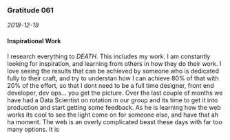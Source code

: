 ### Gratitude 061

_2018-12-19_

#### Inspirational Work

I research everything to _DEATH_.  This includes my work.  I am constantly looking for inspiration, and learning from others in how they do their work. I love seeing the results that can be achieved by someone who is dedicated fully to their craft, and try to understan how I can achieve 80% of that with 20% of the effort, so that I dont need to be a full time designer, front end developer, dev ops... you get the picture.  Over the last couple of months we have had a Data Scientist on rotation in our group and its time to get it into production and start getting  some feedback.  As he is learning how the web works its cool to see the light come on for someone else, and have that ah ha moment.  The web is an overly complicated beast these days with far too many options.  It is 


